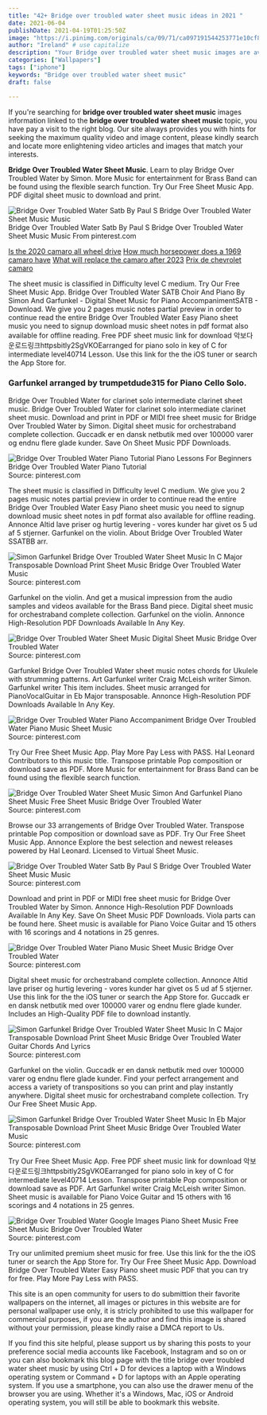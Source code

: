 ```yaml
---
title: "42+ Bridge over troubled water sheet music ideas in 2021 "
date: 2021-06-04
publishDate: 2021-04-19T01:25:50Z
image: "https://i.pinimg.com/originals/ca/09/71/ca097191544253771e10cf854a32351a.jpg"
author: "Ireland" # use capitalize
description: "Your Bridge over troubled water sheet music images are available. Bridge over troubled water sheet music are a topic that is being searched for and liked by netizens today. You can Download the Bridge over troubled water sheet music files here. Find and Download all free vectors."
categories: ["Wallpapers"]
tags: ["iphone"]
keywords: "Bridge over troubled water sheet music"
draft: false

---
```


If you're searching for **bridge over troubled water sheet music** images information linked to the **bridge over troubled water sheet music** topic, you have pay a visit to the right  blog.  Our site always  provides you with  hints  for seeking  the maximum  quality video and image  content, please kindly search and locate more enlightening video articles and images  that match your interests.

**Bridge Over Troubled Water Sheet Music**. Learn to play Bridge Over Troubled Water by Simon. More Music for entertainment for Brass Band can be found using the flexible search function. Try Our Free Sheet Music App. PDF digital sheet music to download and print.

![Bridge Over Troubled Water Satb By Paul S Bridge Over Troubled Water Sheet Music Music](https://i.pinimg.com/originals/04/18/08/0418081dd66ad7dde2bba97fea41117e.png "Bridge Over Troubled Water Satb By Paul S Bridge Over Troubled Water Sheet Music Music")
Bridge Over Troubled Water Satb By Paul S Bridge Over Troubled Water Sheet Music Music From pinterest.com

[Is the 2020 camaro all wheel drive](/is-the-2020-camaro-all-wheel-drive/)
[How much horsepower does a 1969 camaro have](/how-much-horsepower-does-a-1969-camaro-have/)
[What will replace the camaro after 2023](/what-will-replace-the-camaro-after-2023/)
[Prix de chevrolet camaro](/prix-de-chevrolet-camaro/)

The sheet music is classified in Difficulty level C medium. Try Our Free Sheet Music App. Bridge Over Troubled Water SATB Choir And Piano By Simon And Garfunkel - Digital Sheet Music for Piano AccompanimentSATB - Download. We give you 2 pages music notes partial preview in order to continue read the entire Bridge Over Troubled Water Easy Piano sheet music you need to signup download music sheet notes in pdf format also available for offline reading. Free PDF sheet music link for download 악보다운로드링크httpsbitly2SgVKOEarranged for piano solo in key of C for intermediate level40714 Lesson. Use this link for the the iOS tuner or search the App Store for.

### Garfunkel arranged by trumpetdude315 for Piano Cello Solo.

Bridge Over Troubled Water for clarinet solo intermediate clarinet sheet music. Bridge Over Troubled Water for clarinet solo intermediate clarinet sheet music. Download and print in PDF or MIDI free sheet music for Bridge Over Troubled Water by Simon. Digital sheet music for orchestraband complete collection. Guccadk er en dansk netbutik med over 100000 varer og endnu flere glade kunder. Save On Sheet Music PDF Downloads.


![Bridge Over Troubled Water Piano Tutorial Piano Lessons For Beginners Bridge Over Troubled Water Piano Tutorial](https://i.pinimg.com/originals/ab/3b/5a/ab3b5a54c592451465bdc95ebfd93410.png "Bridge Over Troubled Water Piano Tutorial Piano Lessons For Beginners Bridge Over Troubled Water Piano Tutorial")
Source: pinterest.com

The sheet music is classified in Difficulty level C medium. We give you 2 pages music notes partial preview in order to continue read the entire Bridge Over Troubled Water Easy Piano sheet music you need to signup download music sheet notes in pdf format also available for offline reading. Annonce Altid lave priser og hurtig levering - vores kunder har givet os 5 ud af 5 stjerner. Garfunkel on the violin. About Bridge Over Troubled Water SSATBB arr.

![Simon Garfunkel Bridge Over Troubled Water Sheet Music In C Major Transposable Download Print Sheet Music Bridge Over Troubled Water Music](https://i.pinimg.com/originals/d2/d3/dd/d2d3ddd5dc04b18f6ce1495da7008a62.gif "Simon Garfunkel Bridge Over Troubled Water Sheet Music In C Major Transposable Download Print Sheet Music Bridge Over Troubled Water Music")
Source: pinterest.com

Garfunkel on the violin. And get a musical impression from the audio samples and videos available for the Brass Band piece. Digital sheet music for orchestraband complete collection. Garfunkel on the violin. Annonce High-Resolution PDF Downloads Available In Any Key.

![Bridge Over Troubled Water Sheet Music Digital Sheet Music Bridge Over Troubled Water](https://i.pinimg.com/originals/26/34/6b/26346be00dbe11d781d6bdc53966778b.jpg "Bridge Over Troubled Water Sheet Music Digital Sheet Music Bridge Over Troubled Water")
Source: pinterest.com

Garfunkel Bridge Over Troubled Water sheet music notes chords for Ukulele with strumming patterns. Art Garfunkel writer Craig McLeish writer Simon. Garfunkel writer This item includes. Sheet music arranged for PianoVocalGuitar in Eb Major transposable. Annonce High-Resolution PDF Downloads Available In Any Key.

![Bridge Over Troubled Water Piano Accompaniment Bridge Over Troubled Water Piano Music Sheet Music](https://i.pinimg.com/originals/46/1c/e9/461ce98753cd183936079c47c3b7ae00.png "Bridge Over Troubled Water Piano Accompaniment Bridge Over Troubled Water Piano Music Sheet Music")
Source: pinterest.com

Try Our Free Sheet Music App. Play More Pay Less with PASS. Hal Leonard Contributors to this music title. Transpose printable Pop composition or download save as PDF. More Music for entertainment for Brass Band can be found using the flexible search function.

![Bridge Over Troubled Water Sheet Music Simon And Garfunkel Piano Sheet Music Free Sheet Music Bridge Over Troubled Water](https://i.pinimg.com/originals/5c/05/61/5c0561056a30808bb8eaee2257e3ef93.jpg "Bridge Over Troubled Water Sheet Music Simon And Garfunkel Piano Sheet Music Free Sheet Music Bridge Over Troubled Water")
Source: pinterest.com

Browse our 33 arrangements of Bridge Over Troubled Water. Transpose printable Pop composition or download save as PDF. Try Our Free Sheet Music App. Annonce Explore the best selection and newest releases powered by Hal Leonard. Licensed to Virtual Sheet Music.

![Bridge Over Troubled Water Satb By Paul S Bridge Over Troubled Water Sheet Music Music](https://i.pinimg.com/originals/04/18/08/0418081dd66ad7dde2bba97fea41117e.png "Bridge Over Troubled Water Satb By Paul S Bridge Over Troubled Water Sheet Music Music")
Source: pinterest.com

Download and print in PDF or MIDI free sheet music for Bridge Over Troubled Water by Simon. Annonce High-Resolution PDF Downloads Available In Any Key. Save On Sheet Music PDF Downloads. Viola parts can be found here. Sheet music is available for Piano Voice Guitar and 15 others with 16 scorings and 4 notations in 25 genres.

![Bridge Over Troubled Water Piano Music Sheet Music Bridge Over Troubled Water](https://i.pinimg.com/originals/96/1b/af/961baf5aa1712858d49a000649d0e9d7.png "Bridge Over Troubled Water Piano Music Sheet Music Bridge Over Troubled Water")
Source: pinterest.com

Digital sheet music for orchestraband complete collection. Annonce Altid lave priser og hurtig levering - vores kunder har givet os 5 ud af 5 stjerner. Use this link for the the iOS tuner or search the App Store for. Guccadk er en dansk netbutik med over 100000 varer og endnu flere glade kunder. Includes an High-Quality PDF file to download instantly.

![Simon Garfunkel Bridge Over Troubled Water Sheet Music In C Major Transposable Download Print Sheet Music Bridge Over Troubled Water Guitar Chords And Lyrics](https://i.pinimg.com/originals/87/66/86/876686f9b32a2f4d955563c9cefb607d.gif "Simon Garfunkel Bridge Over Troubled Water Sheet Music In C Major Transposable Download Print Sheet Music Bridge Over Troubled Water Guitar Chords And Lyrics")
Source: pinterest.com

Garfunkel on the violin. Guccadk er en dansk netbutik med over 100000 varer og endnu flere glade kunder. Find your perfect arrangement and access a variety of transpositions so you can print and play instantly anywhere. Digital sheet music for orchestraband complete collection. Try Our Free Sheet Music App.

![Simon Garfunkel Bridge Over Troubled Water Sheet Music In Eb Major Transposable Download Print Sheet Music Bridge Over Troubled Water Music](https://i.pinimg.com/originals/02/8f/f7/028ff7501919cd581ec778825f716129.gif "Simon Garfunkel Bridge Over Troubled Water Sheet Music In Eb Major Transposable Download Print Sheet Music Bridge Over Troubled Water Music")
Source: pinterest.com

Try Our Free Sheet Music App. Free PDF sheet music link for download 악보다운로드링크httpsbitly2SgVKOEarranged for piano solo in key of C for intermediate level40714 Lesson. Transpose printable Pop composition or download save as PDF. Art Garfunkel writer Craig McLeish writer Simon. Sheet music is available for Piano Voice Guitar and 15 others with 16 scorings and 4 notations in 25 genres.

![Bridge Over Troubled Water Google Images Piano Sheet Music Free Sheet Music Bridge Over Troubled Water](https://i.pinimg.com/originals/ca/09/71/ca097191544253771e10cf854a32351a.jpg "Bridge Over Troubled Water Google Images Piano Sheet Music Free Sheet Music Bridge Over Troubled Water")
Source: pinterest.com

Try our unlimited premium sheet music for free. Use this link for the the iOS tuner or search the App Store for. Try Our Free Sheet Music App. Download Bridge Over Troubled Water Easy Piano sheet music PDF that you can try for free. Play More Pay Less with PASS.

This site is an open community for users to do submittion their favorite wallpapers on the internet, all images or pictures in this website are for personal wallpaper use only, it is stricly prohibited to use this wallpaper for commercial purposes, if you are the author and find this image is shared without your permission, please kindly raise a DMCA report to Us.

If you find this site helpful, please support us by sharing this posts to your preference social media accounts like Facebook, Instagram and so on or you can also bookmark this blog page with the title bridge over troubled water sheet music by using Ctrl + D for devices a laptop with a Windows operating system or Command + D for laptops with an Apple operating system. If you use a smartphone, you can also use the drawer menu of the browser you are using. Whether it's a Windows, Mac, iOS or Android operating system, you will still be able to bookmark this website.
